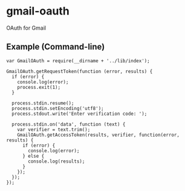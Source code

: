 # gmail-oauth

OAuth for Gmail

## Example (Command-line)

    var GmailOAuth = require(__dirname + '../lib/index');

    GmailOAuth.getRequestToken(function (error, results) {
      if (error) {
        console.log(error);
        process.exit(1);
      }

      process.stdin.resume();
      process.stdin.setEncoding('utf8');
      process.stdout.write('Enter verification code: ');

      process.stdin.on('data', function (text) {
        var verifier = text.trim();
        GmailOAuth.getAccessToken(results, verifier, function(error, results) {
          if (error) { 
            console.log(error);
          } else {
            console.log(results);
          }
        });
      });
    });
